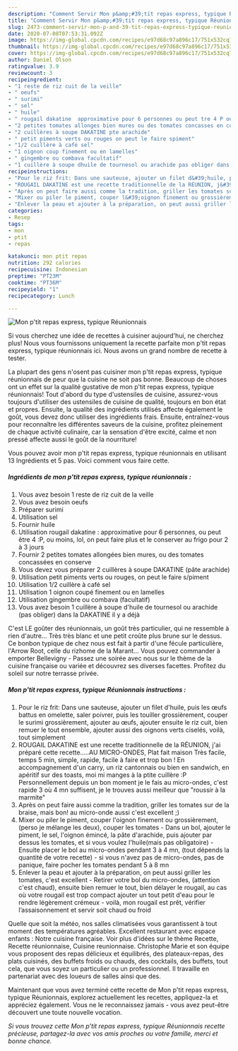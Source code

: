 ```yaml
---
description: "Comment Servir Mon p&amp;#39;tit repas express, typique Réunionnais"
title: "Comment Servir Mon p&amp;#39;tit repas express, typique Réunionnais"
slug: 2473-comment-servir-mon-p-and-39-tit-repas-express-typique-reunionnais
date: 2020-07-08T07:53:31.092Z
image: https://img-global.cpcdn.com/recipes/e97d68c97a896c17/751x532cq70/mon-ptit-repas-express-typique-reunionnais-photo-principale-de-la-recette.jpg
thumbnail: https://img-global.cpcdn.com/recipes/e97d68c97a896c17/751x532cq70/mon-ptit-repas-express-typique-reunionnais-photo-principale-de-la-recette.jpg
cover: https://img-global.cpcdn.com/recipes/e97d68c97a896c17/751x532cq70/mon-ptit-repas-express-typique-reunionnais-photo-principale-de-la-recette.jpg
author: Daniel Olson
ratingvalue: 3.9
reviewcount: 3
recipeingredient:
- "1 reste de riz cuit de la veille"
- " oeufs"
- " surimi"
- " sel"
- " huile"
- " rougail dakatine  approximative pour 6 personnes ou peut tre 4 P ou moins lol on peut faire plus et le conserver au frigo pour 2  3 jours"
- "2 petites tomates allonges bien mures ou des tomates concasses en conserve"
- "2 cuillères à soupe DAKATINE pte arachide"
- " petit piments verts ou rouges on peut le faire spiment"
- "1/2 cuillère à café sel"
- "1 oignon coup finement ou en lamelles"
- " gingembre ou combava facultatif"
- "1 cuillère à soupe dhuile de tournesol ou arachide pas obliger dans la DAKATINE il y a dj"
recipeinstructions:
- "Pour le riz frit: Dans une sauteuse, ajouter un filet d&#39;huile, puis les œufs battus en omelette, saler poivrer, puis les touiller grossièrement, couper le surimi grossièrement, ajouter au œufs, ajouter ensuite le riz cuit, bien remuer le tout ensemble, ajouter aussi des oignons verts ciselés, voilà, tout simplement"
- "ROUGAIL DAKATINE est une recette traditionnelle de la RÉUNION, j&#39;ai préparé cette recette.....AU MICRO-ONDES, Plat fait maison Très facile, temps 5 min, simple, rapide, facile à faire et trop bon ! En accompagnement d&#39;un carry, un riz cantonnais ou bien en sandwich, en apéritif sur des toasts, moi mi manges à la ptite cuillère :P Personnellement depuis un bon moment je le fais au micro-ondes, c&#39;est rapide 3 où 4 mn suffisent, je le trouves aussi meilleur que &#34;roussir à la marmite&#34;"
- "Après on peut faire aussi comme la tradition, griller les tomates sur de la braise, mais bon! au micro-onde aussi c&#39;est excellent ;)"
- "Mixer ou piler le piment, couper l&#39;oignon finement ou grossièrement, (perso je mélange les deux), couper les tomates Dans un bol, ajouter le piment, le sel, l&#39;oignon émincé, la pâte d&#39;arachide, puis ajouter par dessus les tomates, et si vous voulez l&#39;huile(mais pas obligatoire) Ensuite placer le bol au micro-ondes pendant 3 à 4 mn, (tout dépends la quantité de votre recette) si vous n&#39;avez pas de micro-ondes, pas de panique, faire pocher les tomates pendant 5 à 8 mn"
- "Enlever la peau et ajouter à la préparation, on peut aussi griller les tomates, c&#39;est excellent Retirer votre bol du micro-ondes, (attention c&#39;est chaud), ensuite bien remuer le tout, bien délayer le rougail, au cas où votre rougail est trop compact ajouter un tout petit d&#39;eau pour le rendre légèrement crémeux voilà, mon rougail est prêt, vérifier l’assaisonnement et servir soit chaud ou froid"
categories:
- Resep
tags:
- mon
- ptit
- repas

katakunci: mon ptit repas 
nutrition: 292 calories
recipecuisine: Indonesian
preptime: "PT23M"
cooktime: "PT36M"
recipeyield: "1"
recipecategory: Lunch

---
```



![Mon p&#39;tit repas express, typique Réunionnais](https://img-global.cpcdn.com/recipes/e97d68c97a896c17/751x532cq70/mon-ptit-repas-express-typique-reunionnais-photo-principale-de-la-recette.jpg)

Si vous cherchez une idée de recettes à cuisiner aujourd'hui, ne cherchez plus! Nous vous fournissons uniquement la recette parfaite mon p&#39;tit repas express, typique réunionnais ici. Nous avons un grand nombre de recette à tester.

La plupart des gens n'osent pas cuisiner mon p&#39;tit repas express, typique réunionnais de peur que la cuisine ne soit pas bonne. Beaucoup de choses ont un effet sur la qualité gustative de mon p&#39;tit repas express, typique réunionnais! Tout d'abord du type d'ustensiles de cuisine, assurez-vous toujours d'utiliser des ustensiles de cuisine de qualité, toujours en bon état et propres. Ensuite, la qualité des ingrédients utilisés affecte également le goût, vous devez donc utiliser des ingrédients frais. Ensuite, entraînez-vous pour reconnaître les différentes saveurs de la cuisine, profitez pleinement de chaque activité culinaire, car la sensation d'être excité, calme et non pressé affecte aussi le goût de la nourriture!

<!--inarticleads1-->

Vous pouvez avoir mon p&#39;tit repas express, typique réunionnais en utilisant 13 Ingrédients et 5 pas. Voici comment vous faire cette.

##### Ingrédients de mon p&#39;tit repas express, typique réunionnais :

1. Vous avez besoin 1 reste de riz cuit de la veille
1. Vous avez besoin  oeufs
1. Préparer  surimi
1. Utilisation  sel
1. Fournir  huile
1. Utilisation  rougail dakatine : approximative pour 6 personnes, ou peut être 4 :P, ou moins, lol, on peut faire plus et le conserver au frigo pour 2 à 3 jours
1. Fournir 2 petites tomates allongées bien mures, ou des tomates concassées en conserve
1. Vous devez vous préparer 2 cuillères à soupe DAKATINE (pâte arachide)
1. Utilisation  petit piments verts ou rouges, on peut le faire s/piment
1. Utilisation 1/2 cuillère à café sel
1. Utilisation 1 oignon coupé finement ou en lamelles
1. Utilisation  gingembre ou combava (facultatif)
1. Vous avez besoin 1 cuillère à soupe d&#39;huile de tournesol ou arachide (pas obliger) dans la DAKATINE il y a déjà


C&#39;est LE goûter des réunionnais, un goût très particulier, qui ne ressemble à rien d&#39;autre… Très très blanc et une petit croûte plus brune sur le dessus. Ce bonbon typique de chez nous est fait à partir d&#39;une fécule particulière, l&#39;Arrow Root, celle du rizhome de la Marant… Vous pouvez commander à emporter Bellevigny - Passez une soirée avec nous sur le thème de la cuisine française ou variée et découvrez ses diverses facettes. Profitez du soleil sur notre terrasse privée. 

<!--inarticleads2-->

##### Mon p&#39;tit repas express, typique Réunionnais instructions :

1. Pour le riz frit: Dans une sauteuse, ajouter un filet d&#39;huile, puis les œufs battus en omelette, saler poivrer, puis les touiller grossièrement, couper le surimi grossièrement, ajouter au œufs, ajouter ensuite le riz cuit, bien remuer le tout ensemble, ajouter aussi des oignons verts ciselés, voilà, tout simplement
1. ROUGAIL DAKATINE est une recette traditionnelle de la RÉUNION, j&#39;ai préparé cette recette.....AU MICRO-ONDES, Plat fait maison Très facile, temps 5 min, simple, rapide, facile à faire et trop bon ! En accompagnement d&#39;un carry, un riz cantonnais ou bien en sandwich, en apéritif sur des toasts, moi mi manges à la ptite cuillère :P Personnellement depuis un bon moment je le fais au micro-ondes, c&#39;est rapide 3 où 4 mn suffisent, je le trouves aussi meilleur que &#34;roussir à la marmite&#34;
1. Après on peut faire aussi comme la tradition, griller les tomates sur de la braise, mais bon! au micro-onde aussi c&#39;est excellent ;)
1. Mixer ou piler le piment, couper l&#39;oignon finement ou grossièrement, (perso je mélange les deux), couper les tomates - Dans un bol, ajouter le piment, le sel, l&#39;oignon émincé, la pâte d&#39;arachide, puis ajouter par dessus les tomates, et si vous voulez l&#39;huile(mais pas obligatoire) - Ensuite placer le bol au micro-ondes pendant 3 à 4 mn, (tout dépends la quantité de votre recette) - si vous n&#39;avez pas de micro-ondes, pas de panique, faire pocher les tomates pendant 5 à 8 mn
1. Enlever la peau et ajouter à la préparation, on peut aussi griller les tomates, c&#39;est excellent - Retirer votre bol du micro-ondes, (attention c&#39;est chaud), ensuite bien remuer le tout, bien délayer le rougail, au cas où votre rougail est trop compact ajouter un tout petit d&#39;eau pour le rendre légèrement crémeux - voilà, mon rougail est prêt, vérifier l’assaisonnement et servir soit chaud ou froid


Quelle que soit la météo, nos salles climatisées vous garantissent à tout moment des températures agréables. Excellent restaurant avec espace enfants : Notre cuisine française. Voir plus d&#39;idées sur le thème Recette, Recette réunionnaise, Cuisine reunionnaise. Christophe Marie et son équipe vous proposent des repas délicieux et équilibrés, des plateaux-repas, des plats cuisinés, des buffets froids ou chauds, des cocktails, des buffets, tout cela, que vous soyez un particulier ou un professionnel. Il travaille en partenariat avec des loueurs de salles ainsi que des. 

<!--inarticleads1-->

<p>
Maintenant que vous avez terminé cette recette de Mon p&#39;tit repas express, typique Réunionnais, explorez actuellement les recettes, appliquez-la et appréciez également. Vous ne le reconnaissez jamais - vous avez peut-être découvert une toute nouvelle vocation.
</p>

<p>
<i>Si vous trouvez cette Mon p&#39;tit repas express, typique Réunionnais recette précieuse, partagez-la avec vos amis proches ou votre famille, merci et bonne chance.</i>
</p>
